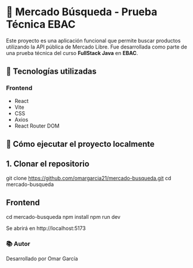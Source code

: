 # 🛒 Mercado Búsqueda - Prueba Técnica EBAC

Este proyecto es una aplicación funcional que permite buscar productos utilizando la API pública de Mercado Libre. Fue desarrollada como parte de una prueba técnica del curso **FullStack Java** en **EBAC**.

## 🧩 Tecnologías utilizadas

### Frontend
- React
- Vite
- CSS
- Axios
- React Router DOM

## 🚀 Cómo ejecutar el proyecto localmente

## 1. Clonar el repositorio

git clone https://github.com/omargarcia21/mercado-busqueda.git
cd mercado-busqueda

## Frontend
cd mercado-busqueda 
npm install
npm run dev

Se abrirá en http://localhost:5173 

### 📚 Autor
Desarrollado por Omar García
